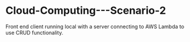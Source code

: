 # Cloud-Computing---Scenario-2

Front end client running local with a server connecting to AWS Lambda to use CRUD functionality.
